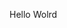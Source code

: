 Hello Wolrd




































































































































































































































































































































































































































































































































































































































































































































































































































































































































































































































































































































































































































































































































































































































































































































































































































































































































































































































































































































































































































































































































































